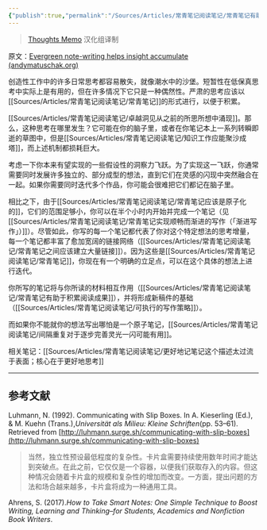 ```yaml
---
{"publish":true,"permalink":"/Sources/Articles/常青笔记阅读笔记/常青笔记有助于积累洞见.md","title":"常青笔记有助于积累洞见","created":"2022-08-11","modified":"2023-03-14","published":"2025-07-09T00:03:42.297+08:00","tags":["review"],"cssclasses":""}
---
```




> [Thoughts Memo](https://paratranz.cn/projects/3131) 汉化组译制

原文：[Evergreen note-writing helps insight accumulate (andymatuschak.org)](https://notes.andymatuschak.org/z6cFzJWgj9vZpnrQsjrZ8yCNREzCTgyFeVZTb)

创造性工作中的许多日常思考都容易散失，就像潮水中的沙堡。短暂性在低保真思考中实际上是有用的，但在许多情况下它只是一种偶然性。严肃的思考应该以[[Sources/Articles/常青笔记阅读笔记/常青笔记]]的形式进行，以便于积累。

[[Sources/Articles/常青笔记阅读笔记/卓越洞见从之前的所思所想中涌现]]。那么，这种思考在哪里发生？它可能在你的脑子里，或者在你笔记本上一系列转瞬即逝的草图中，但是[[Sources/Articles/常青笔记阅读笔记/知识工作应能聚沙成塔]]，而上述机制都损耗巨大。

考虑一下你本来有望实现的一些假设性的洞察力飞跃。为了实现这一飞跃，你通常需要同时发展许多独立的、部分成型的想法，直到它们在灵感的闪现中突然融合在一起。如果你需要同时迭代多个作品，你可能会很难把它们都记在脑子里。

相比之下，由于[[Sources/Articles/常青笔记阅读笔记/常青笔记应该是原子化的]]，它们的范围足够小，你可以在半个小时内开始并完成一个笔记（见[[Sources/Articles/常青笔记阅读笔记/常青笔记实现顺畅而渐进的写作（「渐进写作」）]]）。尽管如此，你写的每一个笔记都代表了你对这个特定想法的思考增量，每一个笔记都丰富了愈加宽阔的链接网络（[[Sources/Articles/常青笔记阅读笔记/常青笔记之间应该建立大量链接]]）。因为这些是[[Sources/Articles/常青笔记阅读笔记/常青笔记]]，你现在有一个明确的立足点，可以在这个具体的想法上进行迭代。

你所写的笔记将与你所读的材料相互作用（[[Sources/Articles/常青笔记阅读笔记/常青笔记有助于积累阅读成果]]），并将形成新稿件的基础（[[Sources/Articles/常青笔记阅读笔记/可执行的写作策略]]）。

而如果你不能就你的想法写出哪怕是一个原子笔记，[[Sources/Articles/常青笔记阅读笔记/间隔重复对于逐步完善灵光一闪可能有用]]。

相关笔记：[[Sources/Articles/常青笔记阅读笔记/更好地记笔记这个描述太过流于表面；核心在于更好地思考]]

___

## 参考文献

Luhmann, N. (1992). Communicating with Slip Boxes. In A. Kieserling (Ed.), & M. Kuehn (Trans.),*Universität als Milieu: Kleine Schriften*(pp. 53–61). Retrieved from [http://luhmann.surge.sh/communicating-with-slip-boxes](http://luhmann.surge.sh/communicating-with-slip-boxes)

> 当然，独立性预设最低程度的复杂性。卡片盒需要持续使用数年时间才能达到突破点。在此之前，它仅仅是一个容器，以便我们获取存入的内容。但这种情况会随着卡片盒的规模和复杂性的增加而改变。一方面，提出问题的方法和场合越来越多，卡片盒将成为一种通用工具。

Ahrens, S. (2017).*How to Take Smart Notes: One Simple Technique to Boost Writing, Learning and Thinking–for Students, Academics and Nonfiction Book Writers*.